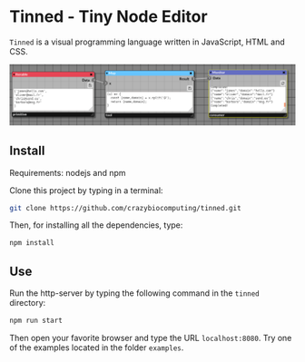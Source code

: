 # Tinned - **Tin**y **N**ode **Ed**itor

`Tinned` is a visual programming language written in JavaScript, HTML and CSS. 

![Example](./doc/basics/img/map_example.png)

## Install

Requirements: nodejs and npm

Clone this project by typing in a terminal:

```bash
git clone https://github.com/crazybiocomputing/tinned.git
```

Then, for installing all the dependencies, type: 

```bash
npm install
```

## Use

Run the http-server by typing the following command in the `tinned` directory:

```bash
npm run start
```

Then open your favorite browser and type the URL `localhost:8080`.
Try one of the examples located in the folder `examples`.
